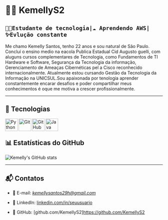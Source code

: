 # 👩‍💻 KemellyS2

**`👩‍🎓Estudante de tecnologia|☁ Aprendendo AWS|✨Evlução constante`**
---
Me chamo Kemelly Santos, tenho 22 anos e sou natural de São Paulo. Concluí o ensino medio na eacola Publica Estadual Cid Augusto guelli, com aluguns cursos complementares de Tecnologia, como Fundamentos de TI Hardware e Software, Segurança da Tecnologia da informação, Gerenciamento de Ameaças Cibernéticas pel
a Cisco reconhecido internacionalmente. Atualmente estou cursando Gestão da Tecnologia da Informação na UNICSUL.Sou apaixonada por tenologia aprender constantemente encarar desafios e poder compartilhar meus conhecimentos é oque me motiva a crescer profissionalmente.

---
## 🚀 Tecnologias

<img align="left" alt="Python" title="Python" width="40px" src="https://cdn.jsdelivr.net/gh/devicons/devicon/icons/python/python-original.svg" />
<img align="left" alt="Git" title="Git" width="40px" src="https://cdn.jsdelivr.net/gh/devicons/devicon/icons/git/git-original.svg" />
<img align="left" alt="GitHub" title="GitHub" width="40px" src="https://cdn.jsdelivr.net/gh/devicons/devicon/icons/github/github-original.svg" />
<img align="left" alt="Java" title="Java" width="40px" src="https://cdn.jsdelivr.net/gh/devicons/devicon/icons/java/java-original.svg" />

<br>
<br>


## 📊 Estatísticas do GitHub  
![Kemelly's GitHub stats](https://github-readme-stats.vercel.app/api?username=KemellyS2&show_icons=true&theme=radical)  

---

## 📬 Contatos  

- 📧 E-mail: *kemellysantos29h@gmail.com*  
- 💼 LinkedIn: [linkedin.com/in/seuusuario](https://www.linkedin.com/in/kemelly-santos-9989a4358?utm_source=share&utm_campaign=share_via&utm_content=profile&utm_medium=ios_app)  

- 🐙 GitHub: [github.com/KemellyS2]https://github.com/KemellyS2


